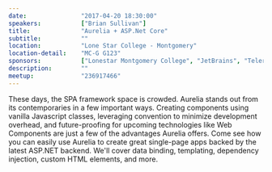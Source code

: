 ```yaml
---
date:               "2017-04-20 18:30:00"
speakers:           ["Brian Sullivan"]
title:              "Aurelia + ASP.Net Core"
subtitle:           ""
location:           "Lone Star College - Montgomery"
location-detail:    "MC-G G123"
sponsors:           ["Lonestar Montgomery College", "JetBrains", "Telerik"]
description:        ""
meetup:             "236917466"
---
```

These days, the SPA framework space is crowded. Aurelia stands out from its contemporaries in a few important ways. Creating components using vanilla Javascript classes, leveraging convention to minimize development overhead, and future-proofing for upcoming technologies like Web Components are just a few of the advantages Aurelia offers. Come see how you can easily use Aurelia to create great single-page apps backed by the latest ASP.NET backend. We'll cover data binding, templating, dependency injection, custom HTML elements, and more.
